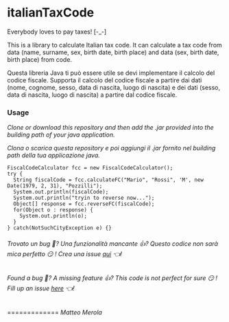 italianTaxCode
==============

Everybody loves to pay taxes!  [-_-]


This is a library to calculate Italian tax code. It can calculate a tax code from data (name, surname, sex, birth date, birth place) and data (sex, birth date, birth place) from code.


Questa libreria Java ti può essere utile se devi implementare il calcolo del codice fiscale. Supporta il calcolo del codice fiscale a partire dai dati (nome, cognome, sesso, data di nascita, luogo di nascita) e dei dati (sesso, data di nascita, luogo di nascita) a partire dal codice fiscale.


### Usage

_Clone or download this repository and then add the .jar provided into the building path of your java application._

_Clona o scarica questa repository e poi aggiungi il .jar fornito nel building path della tua applicazione java._

    FiscalCodeCalculator fcc = new FiscalCodeCalculator();
    try {
      String fiscalCode = fcc.calculateFC("Mario", "Rossi", 'M', new Date(1979, 2, 31), "Pozzilli");
      System.out.println(fiscalCode);
      System.out.println("tryin to reverse now...");
      Object[] response = fcc.reverseFC(fiscalCode);
      for(Object o : response) {
        System.out.println(o);
      }
    } catch(NotSuchCityException e) {}



###### Trovato un bug 💩? Una funzionalità mancante 👍? Questo codice non sarà mica perfetto 😏 ! Crea una issue [qui](https://github.com/mattmezza/italianTaxCode/issues) 👈!
###### Found a bug 💩? A missing feature 👍? This code is not perfect for sure 😏 ! Fill up an issue [here](https://github.com/mattmezza/italianTaxCode/issues) 👈!
=============
_Matteo Merola_
